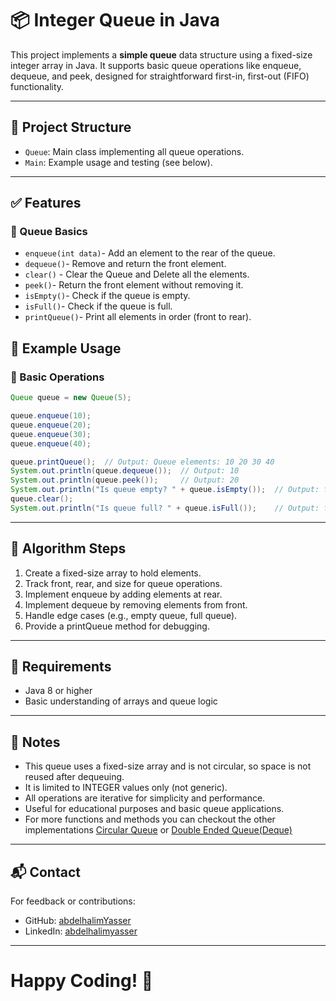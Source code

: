# 📦 Integer Queue in Java

This project implements a **simple queue** data structure using a fixed-size integer array in Java. It supports basic queue operations like enqueue, dequeue, and peek, designed for straightforward first-in, first-out (FIFO) functionality.

---

## 📂 Project Structure

- `Queue`: Main class implementing all queue operations.
- `Main`: Example usage and testing (see below).

---

## ✅ Features

### 🧱 Queue Basics
- `enqueue(int data)`- Add an element to the rear of the queue.
- `dequeue()`- Remove and return the front element.
- `clear()` - Clear the Queue and Delete all the elements.
- `peek()`- Return the front element without removing it.
- `isEmpty()`- Check if the queue is empty.
- `isFull()`- Check if the queue is full.
- `printQueue()`- Print all elements in order (front to rear).

## 🚀 Example Usage

### 🧱 Basic Operations
```java
Queue queue = new Queue(5);

queue.enqueue(10);
queue.enqueue(20);
queue.enqueue(30);
queue.enqueue(40);

queue.printQueue();  // Output: Queue elements: 10 20 30 40
System.out.println(queue.dequeue());  // Output: 10
System.out.println(queue.peek());     // Output: 20
System.out.println("Is queue empty? " + queue.isEmpty());  // Output: false
queue.clear();
System.out.println("Is queue full? " + queue.isFull());    // Output: false
```
---

## 🧱 Algorithm Steps

1. Create a fixed-size array to hold elements.
2. Track front, rear, and size for queue operations.
3. Implement enqueue by adding elements at rear.
4. Implement dequeue by removing elements from front.
5. Handle edge cases (e.g., empty queue, full queue).
6. Provide a printQueue method for debugging.

---

## 📂 Requirements

- Java 8 or higher
- Basic understanding of arrays and queue logic

---

## 🧾 Notes

- This queue uses a fixed-size array and is not circular, so space is not reused after dequeuing.
- It is limited to INTEGER values only (not generic).
- All operations are iterative for simplicity and performance.
- Useful for educational purposes and basic queue applications.
- For more functions and methods you can checkout the other implementations [Circular Queue](https://github.com/abdelhalimYasser/Queue/tree/312eedffde383a642eebb5749152fe9a45e47782/Circular%20Queue) or [Double Ended Queue(Deque)](https://github.com/abdelhalimYasser/Queue/tree/312eedffde383a642eebb5749152fe9a45e47782/Double%20Ended%20Queue(Deque))
  
---

## 📬 Contact

For feedback or contributions:

- GitHub: [abdelhalimYasser](https://github.com/abdelhalimYasser)
- LinkedIn: [abdelhalimyasser](https://www.linkedin.com/in/abdelhalimyasser)

---

# Happy Coding! 🚀
